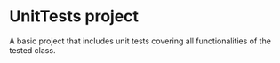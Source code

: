 # UnitTests project

A basic project that includes unit tests covering all functionalities of the tested class.
